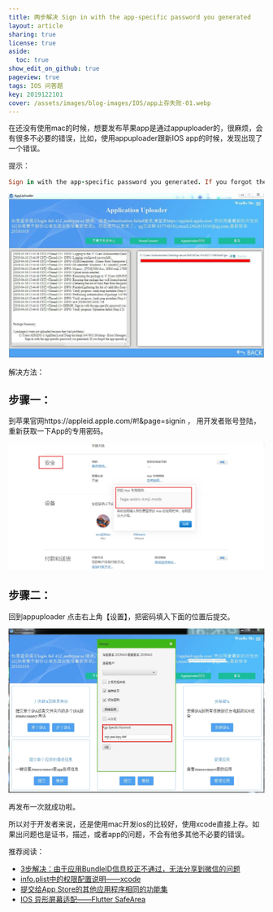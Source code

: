```yaml
---
title: 两步解决 Sign in with the app-specific password you generated  
layout: article
sharing: true
license: true
aside:
  toc: true
show_edit_on_github: true
pageview: true
tags: IOS 问答题
key: 2019122101
cover: /assets/images/blog-images/IOS/app上存失败-01.webp
---
```


在还没有使用mac的时候，想要发布苹果app是通过appuploader的，很麻烦，会有很多不必要的错误，比如，使用appuploader跟新IOS app的时候，发现出现了一个错误。

 

提示：
```ruby
Sign in with the app-specific password you generated. If you forgot the app-specific password or need to create a new one

```


![img](/assets/images/blog-images/IOS/app上存失败-01.webp) 

 

解决方法：

 

## 步骤一：

到苹果官网https://appleid.apple.com/#!&page=signin ， 用开发者账号登陆，重新获取一下App的专用密码。

![img](/assets/images/blog-images/IOS/获取key-02.webp) 

 

## 步骤二：

回到appuploader 点击右上角【设置】，把密码填入下面的位置后提交。 


![img](/assets/images/blog-images/IOS/设置key-03.webp) 

再发布一次就成功啦。


所以对于开发者来说，还是使用mac开发ios的比较好，使用xcode直接上存。如果出问题也是证书，描述，或者app的问题，不会有他多其他不必要的错误。



推荐阅读：



- [3步解决：由于应用BundleID信息校正不通过，无法分享到微信的问题](https://muitlog.com/2019/12/16/bundleid.html)
- [info.plist中的权限配置说明——xcode](https://muitlog.com/2019/11/28/info.plist-xcode.html)
- [提交给App Store的其他应用程序相同的功能集](https://muitlog.com/2019/11/28/app-store.html)
- [IOS 异形屏幕适配——Flutter SafeArea](https://muitlog.com/2019/11/20/IOS-Flutter-SafeArea.html)